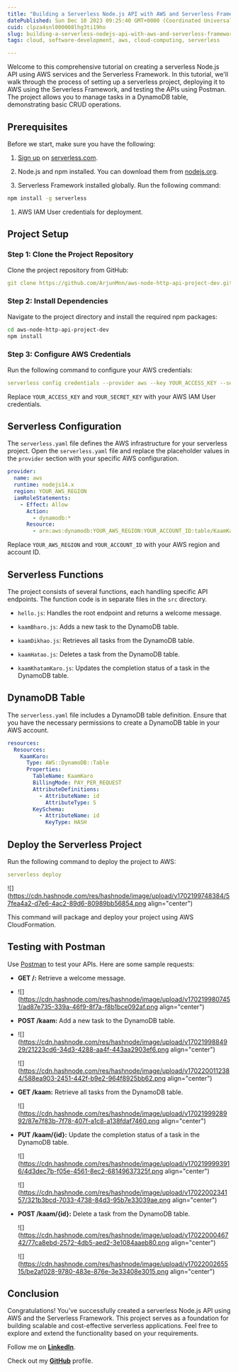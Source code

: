 ```yaml
---
title: "Building a Serverless Node.js API with AWS and Serverless Framework"
datePublished: Sun Dec 10 2023 09:25:40 GMT+0000 (Coordinated Universal Time)
cuid: clpza4snl000008lhg3ti19ho
slug: building-a-serverless-nodejs-api-with-aws-and-serverless-framework
tags: cloud, software-development, aws, cloud-computing, serverless

---
```


Welcome to this comprehensive tutorial on creating a serverless Node.js API using AWS services and the Serverless Framework. In this tutorial, we'll walk through the process of setting up a serverless project, deploying it to AWS using the Serverless Framework, and testing the APIs using Postman. The project allows you to manage tasks in a DynamoDB table, demonstrating basic CRUD operations.

## Prerequisites

Before we start, make sure you have the following:

1. [Sign up](https://www.serverless.com/) on [serverless.com](https://www.serverless.com/).
    
2. Node.js and npm installed. You can download them from [nodejs.org](https://www.serverless.com/).
    
3. Serverless Framework installed globally. Run the following command:
    

```bash
npm install -g serverless
```

1. AWS IAM User credentials for deployment.
    

## Project Setup

### Step 1: Clone the Project Repository

Clone the project repository from GitHub:

```yaml
git clone https://github.com/ArjunMnn/aws-node-http-api-project-dev.git
```

### Step 2: Install Dependencies

Navigate to the project directory and install the required npm packages:

```bash
cd aws-node-http-api-project-dev
npm install
```

### Step 3: Configure AWS Credentials

Run the following command to configure your AWS credentials:

```yaml
serverless config credentials --provider aws --key YOUR_ACCESS_KEY --secret YOUR_SECRET_KEY
```

Replace `YOUR_ACCESS_KEY` and `YOUR_SECRET_KEY` with your AWS IAM User credentials.

## Serverless Configuration

The `serverless.yaml` file defines the AWS infrastructure for your serverless project. Open the `serverless.yaml` file and replace the placeholder values in the `provider` section with your specific AWS configuration.

```yaml
provider:
  name: aws
  runtime: nodejs14.x
  region: YOUR_AWS_REGION
  iamRoleStatements:
    - Effect: Allow
      Action:
        - dynamodb:*
      Resource:
        - arn:aws:dynamodb:YOUR_AWS_REGION:YOUR_ACCOUNT_ID:table/KaamKaro
```

Replace `YOUR_AWS_REGION` and `YOUR_ACCOUNT_ID` with your AWS region and account ID.

## Serverless Functions

The project consists of several functions, each handling specific API endpoints. The function code is in separate files in the `src` directory.

* `hello.js`: Handles the root endpoint and returns a welcome message.
    
* `kaamBharo.js`: Adds a new task to the DynamoDB table.
    
* `kaamDikhao.js`: Retrieves all tasks from the DynamoDB table.
    
* `kaamHatao.js`: Deletes a task from the DynamoDB table.
    
* `kaamKhatamKaro.js`: Updates the completion status of a task in the DynamoDB table.
    

## DynamoDB Table

The `serverless.yaml` file includes a DynamoDB table definition. Ensure that you have the necessary permissions to create a DynamoDB table in your AWS account.

```yaml
resources:
  Resources:
    KaamKaro:
      Type: AWS::DynamoDB::Table
      Properties:
        TableName: KaamKaro
        BillingMode: PAY_PER_REQUEST
        AttributeDefinitions:
          - AttributeName: id
            AttributeType: S
        KeySchema:
          - AttributeName: id
            KeyType: HASH
```

## Deploy the Serverless Project

Run the following command to deploy the project to AWS:

```yaml
serverless deploy
```

![](https://cdn.hashnode.com/res/hashnode/image/upload/v1702199748384/57fea4a2-d7e6-4ac2-89d6-80989bb56854.png align="center")

This command will package and deploy your project using AWS CloudFormation.

## Testing with Postman

Use [Postman](https://www.postman.com/) to test your APIs. Here are some sample requests:

* **GET /:** Retrieve a welcome message.
    
* ![](https://cdn.hashnode.com/res/hashnode/image/upload/v1702199807451/ad87e735-339a-46f9-8f7a-f8b1bce092af.png align="center")
    
* **POST /kaam:** Add a new task to the DynamoDB table.
    
* ![](https://cdn.hashnode.com/res/hashnode/image/upload/v1702199884929/21223cd6-34d3-4288-aa4f-443aa2903ef6.png align="center")
    
    ![](https://cdn.hashnode.com/res/hashnode/image/upload/v1702200112384/588ea903-2451-442f-b9e2-964f8925bb62.png align="center")
    
* **GET /kaam:** Retrieve all tasks from the DynamoDB table.
    
    ![](https://cdn.hashnode.com/res/hashnode/image/upload/v1702199928992/87e7f83b-7f78-407f-a1c8-a138fdaf7460.png align="center")
    
* **PUT /kaam/{id}:** Update the completion status of a task in the DynamoDB table.
    
    ![](https://cdn.hashnode.com/res/hashnode/image/upload/v1702199993916/4d3dec7b-f05e-4561-8ec2-68149637325f.png align="center")
    
    ![](https://cdn.hashnode.com/res/hashnode/image/upload/v1702200234157/321b3bcd-7033-4738-84d3-95b7e33039ae.png align="center")
    
* **POST /kaam/{id}:** Delete a task from the DynamoDB table.
    
    ![](https://cdn.hashnode.com/res/hashnode/image/upload/v1702200046742/77ca8ebd-2572-4db5-aed2-3e1084aaeb80.png align="center")
    
    ![](https://cdn.hashnode.com/res/hashnode/image/upload/v1702200265515/be2af028-9780-483e-876e-3e33408e3015.png align="center")
    

## Conclusion

Congratulations! You've successfully created a serverless Node.js API using AWS and the Serverless Framework. This project serves as a foundation for building scalable and cost-effective serverless applications. Feel free to explore and extend the functionality based on your requirements.

Follow me on [**LinkedIn**](https://www.linkedin.com/in/arjunmenon-devops/).

Check out my [**GitHub**](https://github.com/ArjunMnn) profile.